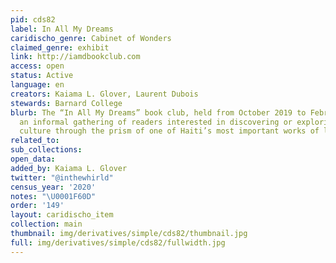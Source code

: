 ```yaml
---
pid: cds82
label: In All My Dreams
caridischo_genre: Cabinet of Wonders
claimed_genre: exhibit
link: http://iamdbookclub.com
access: open
status: Active
language: en
creators: Kaiama L. Glover, Laurent Dubois
stewards: Barnard College
blurb: The “In All My Dreams” book club, held from October 2019 to February 2020 was
  an informal gathering of readers interested in discovering or exploring Haitian
  culture through the prism of one of Haiti’s most important works of literary fiction.
related_to:
sub_collections:
open_data:
added_by: Kaiama L. Glover
twitter: "@inthewhirld"
census_year: '2020'
notes: "\U0001F60D"
order: '149'
layout: caridischo_item
collection: main
thumbnail: img/derivatives/simple/cds82/thumbnail.jpg
full: img/derivatives/simple/cds82/fullwidth.jpg
---
```

